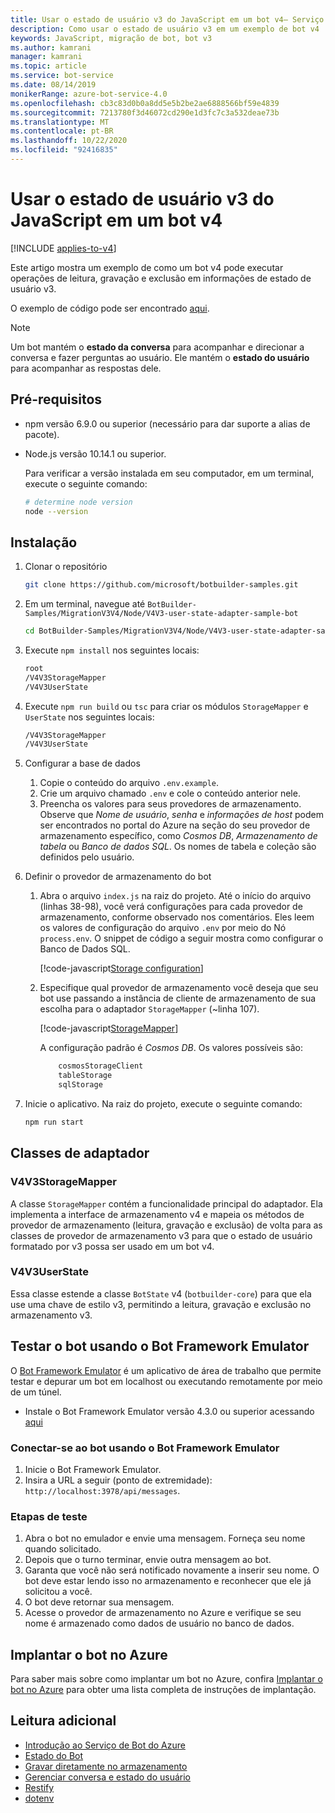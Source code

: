 ```yaml
---
title: Usar o estado de usuário v3 do JavaScript em um bot v4– Serviço de Bot
description: Como usar o estado de usuário v3 em um exemplo de bot v4
keywords: JavaScript, migração de bot, bot v3
ms.author: kamrani
manager: kamrani
ms.topic: article
ms.service: bot-service
ms.date: 08/14/2019
monikerRange: azure-bot-service-4.0
ms.openlocfilehash: cb3c83d0b0a8dd5e5b2be2ae6888566bf59e4839
ms.sourcegitcommit: 7213780f3d46072cd290e1d3fc7c3a532deae73b
ms.translationtype: MT
ms.contentlocale: pt-BR
ms.lasthandoff: 10/22/2020
ms.locfileid: "92416835"
---
```

<!-- This article is on hold -->

# <a name="using-javascript-v3-user-state-in-a-v4-bot"></a>Usar o estado de usuário v3 do JavaScript em um bot v4

[!INCLUDE [applies-to-v4](../../includes/applies-to-v4-current.md)]

Este artigo mostra um exemplo de como um bot v4 pode executar operações de leitura, gravação e exclusão em informações de estado de usuário v3.

O exemplo de código pode ser encontrado [aqui](https://github.com/microsoft/BotBuilder-Samples/tree/master/MigrationV3V4/Node/V4V3-user-state-adapter-sample-bot).

> [!NOTE]
> Um bot mantém o **estado da conversa** para acompanhar e direcionar a conversa e fazer perguntas ao usuário. Ele mantém o **estado do usuário** para acompanhar as respostas dele.

## <a name="prerequisites"></a>Pré-requisitos

- npm versão 6.9.0 ou superior (necessário para dar suporte a alias de pacote).

- Node.js versão 10.14.1 ou superior.

    Para verificar a versão instalada em seu computador, em um terminal, execute o seguinte comando:

    ```bash
    # determine node version
    node --version
    ```

## <a name="setup"></a>Instalação

1. Clonar o repositório

    ```bash
    git clone https://github.com/microsoft/botbuilder-samples.git
    ```

1. Em um terminal, navegue até `BotBuilder-Samples/MigrationV3V4/Node/V4V3-user-state-adapter-sample-bot`

    ```bash
    cd BotBuilder-Samples/MigrationV3V4/Node/V4V3-user-state-adapter-sample-bot
    ```

1. Execute `npm install` nos seguintes locais:

    ```bash
    root
    /V4V3StorageMapper
    /V4V3UserState
    ```

1. Execute ``npm run build`` ou ``tsc`` para criar os módulos `StorageMapper` e `UserState` nos seguintes locais:

    ```bash
    /V4V3StorageMapper
    /V4V3UserState
    ```

1. Configurar a base de dados

    1. Copie o conteúdo do arquivo `.env.example`.
    1. Crie um arquivo chamado `.env` e cole o conteúdo anterior nele. 
    1. Preencha os valores para seus provedores de armazenamento.
        Observe que *Nome de usuário*, *senha* e *informações de host* podem ser encontrados no portal do Azure na seção do seu provedor de armazenamento específico, como *Cosmos DB*, *Armazenamento de tabela* ou *Banco de dados SQL*. Os nomes de tabela e coleção são definidos pelo usuário.
  
1. Definir o provedor de armazenamento do bot

    1. Abra o arquivo `index.js` na raiz do projeto. Até o início do arquivo (linhas 38-98), você verá configurações para cada provedor de armazenamento, conforme observado nos comentários. Eles leem os valores de configuração do arquivo `.env` por meio do Nó `process.env`. O snippet de código a seguir mostra como configurar o Banco de Dados SQL.

        [!code-javascript[Storage configuration](~/../botbuilder-samples/MigrationV3V4/Node/V4V3-user-state-adapter-sample-bot/index.js?range=77-92)]

    1. Especifique qual provedor de armazenamento você deseja que seu bot use passando a instância de cliente de armazenamento de sua escolha para o adaptador `StorageMapper` (~linha 107).  

        [!code-javascript[StorageMapper](~/../botbuilder-samples/MigrationV3V4/Node/V4V3-user-state-adapter-sample-bot/index.js?range=105-107)]

        A configuração padrão é *Cosmos DB*. Os valores possíveis são:

        ```bash
            cosmosStorageClient
            tableStorage
            sqlStorage
        ```

1. Inicie o aplicativo. Na raiz do projeto, execute o seguinte comando:

    ```bash
    npm run start
    ```

## <a name="adapter-classes"></a>Classes de adaptador

### <a name="v4v3storagemapper"></a>V4V3StorageMapper

A classe `StorageMapper` contém a funcionalidade principal do adaptador. Ela implementa a interface de armazenamento v4 e mapeia os métodos de provedor de armazenamento (leitura, gravação e exclusão) de volta para as classes de provedor de armazenamento v3 para que o estado de usuário formatado por v3 possa ser usado em um bot v4.

### <a name="v4v3userstate"></a>V4V3UserState

Essa classe estende a classe `BotState` v4 (`botbuilder-core`) para que ela use uma chave de estilo v3, permitindo a leitura, gravação e exclusão no armazenamento v3.

## <a name="testing-the-bot-using-bot-framework-emulator"></a>Testar o bot usando o Bot Framework Emulator

O [Bot Framework Emulator][5] é um aplicativo de área de trabalho que permite testar e depurar um bot em localhost ou executando remotamente por meio de um túnel.

- Instale o Bot Framework Emulator versão 4.3.0 ou superior acessando [aqui][6]

### <a name="connect-to-the-bot-using-bot-framework-emulator"></a>Conectar-se ao bot usando o Bot Framework Emulator

1. Inicie o Bot Framework Emulator.
1. Insira a URL a seguir (ponto de extremidade): `http://localhost:3978/api/messages`.

### <a name="testing-steps"></a>Etapas de teste

1. Abra o bot no emulador e envie uma mensagem. Forneça seu nome quando solicitado.
1. Depois que o turno terminar, envie outra mensagem ao bot.
1. Garanta que você não será notificado novamente a inserir seu nome. O bot deve estar lendo isso no armazenamento e reconhecer que ele já solicitou a você.
1. O bot deve retornar sua mensagem.
1. Acesse o provedor de armazenamento no Azure e verifique se seu nome é armazenado como dados de usuário no banco de dados.

## <a name="deploy-the-bot-to-azure"></a>Implantar o bot no Azure

Para saber mais sobre como implantar um bot no Azure, confira [Implantar o bot no Azure][40] para obter uma lista completa de instruções de implantação.

## <a name="further-reading"></a>Leitura adicional

- [Introdução ao Serviço de Bot do Azure][21]
- [Estado do Bot][7]
- [Gravar diretamente no armazenamento][8]
- [Gerenciar conversa e estado do usuário][9]
- [Restify][30]
- [dotenv][31]

[3]: https://aka.ms/botframework-emulator-github
[5]: https://github.com/microsoft/botframework-emulator
[6]: https://github.com/Microsoft/BotFramework-Emulator/releases
[7]: https://docs.microsoft.com/azure/bot-service/bot-builder-storage-concept
[8]: https://docs.microsoft.com/azure/bot-service/bot-builder-howto-v4-storage?tabs=javascript
[9]: https://docs.microsoft.com/azure/bot-service/bot-builder-howto-v4-state?tabs=javascript
[21]: https://docs.microsoft.com/azure/bot-service/bot-service-overview-introduction?view=azure-bot-service-4.0
[30]: https://www.npmjs.com/package/restify
[31]: https://www.npmjs.com/package/dotenv
[40]: https://aka.ms/azuredeployment
